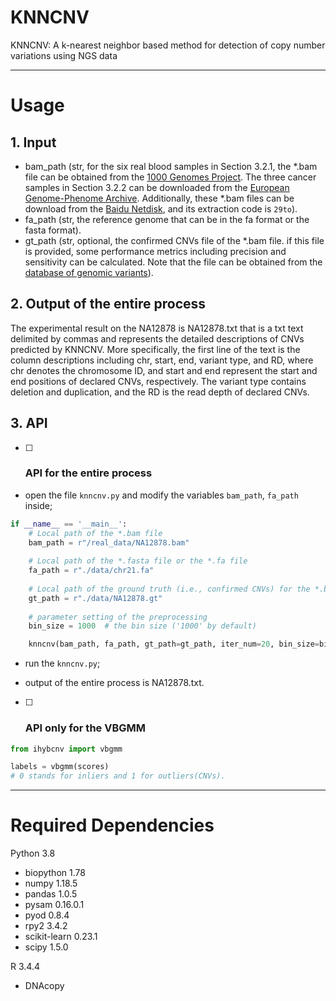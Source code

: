 # KNNCNV

KNNCNV: A k-nearest neighbor based method for detection of copy number variations using NGS data

------

# Usage

## 1. Input

- bam_path (str, for the six real blood samples in Section 3.2.1, the *.bam file can be obtained from the [1000 Genomes Project](http://www.1000genomes.org). The three cancer samples in Section 3.2.2 can be downloaded from the [European Genome-Phenome Archive](https://ega-archive.org/). Additionally, these *.bam files can be download from the [Baidu Netdisk](https://pan.baidu.com/s/1Ja4XH2wZupeAcwc9qhZn8A), and its extraction code is `29to`).
- fa_path (str, the reference genome that can be in the fa format or the fasta format).
- gt_path (str, optional, the confirmed CNVs file of the *.bam file. if this file is provided, some performance metrics including precision and sensitivity can be calculated. Note that the file can be obtained from the  [database of genomic variants](http://dgv.tcag.ca/dgv/app/home)).

## 2. Output of the entire process

The experimental result on the NA12878 is NA12878.txt that is a txt text delimited by commas and represents the detailed descriptions of CNVs predicted by KNNCNV. More specifically, the first line of the text is the column descriptions including chr, start, end, variant type, and RD, where chr denotes the chromosome ID, and start and end represent the start and end positions of declared CNVs, respectively. The variant type contains deletion and duplication, and the RD is the read depth of declared CNVs.

## 3. API

- [ ] ### API for the entire process

- open the file `knncnv.py` and modify the variables `bam_path`, `fa_path` inside; 

```python
if __name__ == '__main__':
    # Local path of the *.bam file
    bam_path = r"/real_data/NA12878.bam"
    
    # Local path of the *.fasta file or the *.fa file
    fa_path = r"./data/chr21.fa"
    
    # Local path of the ground truth (i.e., confirmed CNVs) for the *.bam file.
    gt_path = r"./data/NA12878.gt"
    
    # parameter setting of the preprocessing
    bin_size = 1000  # the bin size ('1000' by default)

    knncnv(bam_path, fa_path, gt_path=gt_path, iter_num=20, bin_size=bin_size)
```

- run the `knncnv.py`;

- output of the entire process is NA12878.txt.

- [ ] ### API only for the VBGMM

```python
from ihybcnv import vbgmm

labels = vbgmm(scores)
# 0 stands for inliers and 1 for outliers(CNVs).
```

------

# Required Dependencies

Python 3.8            

- biopython     1.78
- numpy         1.18.5
- pandas        1.0.5
- pysam         0.16.0.1
- pyod          0.8.4
- rpy2          3.4.2
- scikit-learn  0.23.1
- scipy         1.5.0

R 3.4.4

- DNAcopy
